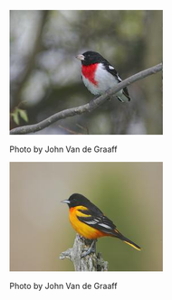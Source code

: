 ![rbgr-1](../images/rbgr-1.jpg)

Photo by John Van de Graaff

![baor-1](../images/baor-1.jpg)

Photo by John Van de Graaff
